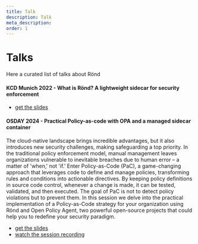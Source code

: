 ```yaml
---
title: Talk
description: Talk
meta_description: 
order: 1
---
```


# Talks

Here a curated list of talks about Rönd

#### KCD Munich 2022 - What is Rönd? A lightweight sidecar for security enforcement

- [get the slides](https://github.com/rond-authz/community-resources/blob/main/talks/221013%20-%20R%C3%B6nd%20-%20Mia-Platform%20-%20KCD%20Munich.pdf)

#### OSDAY 2024 - Practical Policy-as-code with OPA and a managed sidecar container

The cloud-native landscape brings incredible advantages, but it also introduces new security challenges, making safeguarding a top priority. In the traditional policy enforcement model, manual management leaves organizations vulnerable to inevitable breaches due to human error – a matter of 'when,' not 'if.' Enter Policy-as-Code (PaC), a game-changing approach that leverages code to define and manage policies, transforming rules and conditions into actionable directives. By keeping policy definitions in source code control, whenever a change is made, it can be tested, validated, and then executed. The goal of PaC is not to detect policy violations but to prevent them. In this session we delve into the practical implementation of a Policy-as-Code strategy for your organization using Rönd and Open Policy Agent, two powerful open-source projects that could help you to redefine your security paradigm.

- [get the slides]()
- [watch the session recording](https://youtu.be/zcWF3EYGlRM?si=gHnqrZzAU7TO9Bw9)